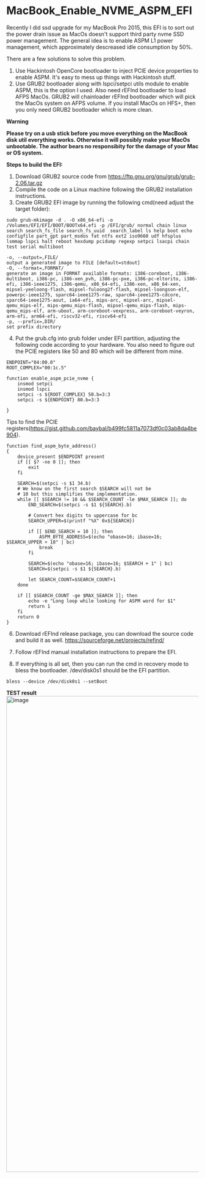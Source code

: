 # MacBook_Enable_NVME_ASPM_EFI

Recently I did ssd upgrade for my MacBook Pro 2015, this EFI is to sort out the power drain issue as MacOs doesn't support third party nvme SSD power management. The general idea is to enable ASPM L1 power management, which approximately descreased idle consumption by 50%.

There are a few solutions to solve this problem.
1. Use Hackintosh OpenCore bootloader to inject PCIE device properties to enable ASPM. It's easy to mess up things with Hackintosh stuff.
2. Use GRUB2 bootloader along with lspci/setpci utils module to enable ASPM, this is the option I used. Also need rEFInd bootloader to load AFPS MacOs. GRUB2 will chainloader rEFInd bootloader which will pick the MacOs system on AFPS volume. If you install MacOs on HFS+, then you only need GRUB2 bootloader which is more clean.

**Warning**

**Please try on a usb stick before you move everything on the MacBook disk util everything works. Otherwise it will possibly make your MacOs unbootable. The author bears no responsibity for the damage of your Mac or OS system.**

**Steps to build the EFI:**

1. Download GRUB2 source code from https://ftp.gnu.org/gnu/grub/grub-2.06.tar.gz
2. Compile the code on a Linux machine following the GRUB2 installation instructions.
3. Create GRUB2 EFI image by running the following cmd(need adjust the target folder):
```
sudo grub-mkimage -d . -O x86_64-efi -o /Volumes/EFI/EFI/BOOT/BOOTx64.efi -p /EFI/grub/ normal chain linux search search_fs_file search_fs_uuid  search_label ls help boot echo configfile part_gpt part_msdos fat ntfs ext2 iso9660 udf hfsplus lsmmap lspci halt reboot hexdump pcidump regexp setpci lsacpi chain test serial multiboot
```
```
-o, --output=,FILE/
output a generated image to FILE [default=stdout]
-O, --format=,FORMAT/
generate an image in FORMAT available formats: i386-coreboot, i386-multiboot, i386-pc, i386-xen_pvh, i386-pc-pxe, i386-pc-eltorito, i386-efi, i386-ieee1275, i386-qemu, x86_64-efi, i386-xen, x86_64-xen, mipsel-yeeloong-flash, mipsel-fuloong2f-flash, mipsel-loongson-elf, powerpc-ieee1275, sparc64-ieee1275-raw, sparc64-ieee1275-cdcore, sparc64-ieee1275-aout, ia64-efi, mips-arc, mipsel-arc, mipsel-qemu_mips-elf, mips-qemu_mips-flash, mipsel-qemu_mips-flash, mips-qemu_mips-elf, arm-uboot, arm-coreboot-vexpress, arm-coreboot-veyron, arm-efi, arm64-efi, riscv32-efi, riscv64-efi
-p, --prefix=,DIR/
set prefix directory
```

4. Put the grub.cfg into grub folder under EFI partition, adjusting the following code according to your hardware. You also need to figure out the PCIE registers like 50 and 80 which will be different from mine.
```
ENDPOINT="04:00.0"
ROOT_COMPLEX="00:1c.5"

function enable_aspm_pcie_nvme {
    insmod setpci
    insmod lspci
    setpci -s ${ROOT_COMPLEX} 50.b=3:3
    setpci -s ${ENDPOINT} 80.b=3:3

}

```
Tips to find the PCIE registers(https://gist.github.com/baybal/b499fc5811a7073df0c03ab8da4be904).
```
function find_aspm_byte_address()
{
	device_present $ENDPOINT present
	if [[ $? -ne 0 ]]; then
		exit
	fi

	SEARCH=$(setpci -s $1 34.b)
	# We know on the first search $SEARCH will not be
	# 10 but this simplifies the implementation.
	while [[ $SEARCH != 10 && $SEARCH_COUNT -le $MAX_SEARCH ]]; do
		END_SEARCH=$(setpci -s $1 ${SEARCH}.b)

		# Convert hex digits to uppercase for bc
		SEARCH_UPPER=$(printf "%X" 0x${SEARCH})

		if [[ $END_SEARCH = 10 ]]; then
			ASPM_BYTE_ADDRESS=$(echo "obase=16; ibase=16; $SEARCH_UPPER + 10" | bc)
			break
		fi

		SEARCH=$(echo "obase=16; ibase=16; $SEARCH + 1" | bc)
		SEARCH=$(setpci -s $1 ${SEARCH}.b)

		let SEARCH_COUNT=$SEARCH_COUNT+1
	done

	if [[ $SEARCH_COUNT -ge $MAX_SEARCH ]]; then
		echo -e "Long loop while looking for ASPM word for $1"
		return 1
	fi
	return 0
}
```

6. Download rEFInd release package, you can download the source code and build it as well.
   https://sourceforge.net/projects/refind/
   
6. Follow rEFInd manual installation instructions to prepare the EFI.
7. If everything is all set, then you can run the cmd in recovery mode to bless the bootloader. /dev/disk0s1 should be the EFI partition.
```
bless --device /dev/disk0s1 --setBoot
```
**TEST result**
<img width="1247" alt="image" src="https://user-images.githubusercontent.com/16056492/162120946-9720a696-100d-447f-bd7f-6cf900e3191a.png">
